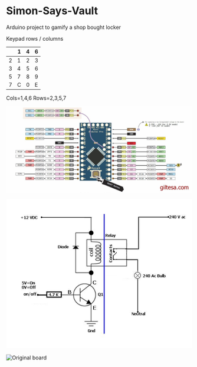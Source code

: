 # Simon-Says-Vault
Arduino project to gamify a shop bought locker

Keypad rows / columns

|   | 1 | 4 | 6 |
|---|---|---|---|
| 2 | 1 | 2 | 3 |
| 3 | 4 | 5 | 6 |
| 5 | 7 | 8 | 9 |
| 7 | C | 0 | E |

Cols=1,4,6
Rows=2,3,5,7

![Arduino pinout](docs/arduino-pinouts.jpg)

![Electromagnatic lock circuit](docs/electromagnatic-lock-circuit.jpg)

![Original board](docs/original-board.jpg)

